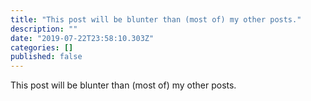 ```yaml
---
title: "This post will be blunter than (most of) my other posts."
description: ""
date: "2019-07-22T23:58:10.303Z"
categories: []
published: false
---
```


  

This post will be blunter than (most of) my other posts.
